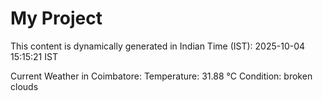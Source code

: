 # My Project

This content is dynamically generated in Indian Time (IST): 2025-10-04 15:15:21 IST


Current Weather in Coimbatore:
Temperature: 31.88 °C
Condition: broken clouds
